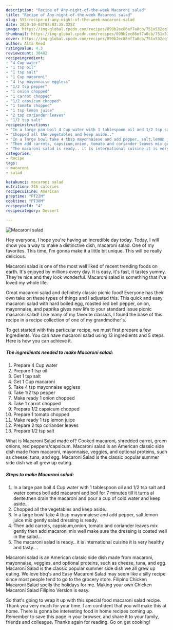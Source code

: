```yaml
---
description: "Recipe of Any-night-of-the-week Macaroni salad"
title: "Recipe of Any-night-of-the-week Macaroni salad"
slug: 555-recipe-of-any-night-of-the-week-macaroni-salad
date: 2020-10-03T08:03:35.325Z
image: https://img-global.cpcdn.com/recipes/899b2ec86ef7a0cb/751x532cq70/macaroni-salad-recipe-main-photo.jpg
thumbnail: https://img-global.cpcdn.com/recipes/899b2ec86ef7a0cb/751x532cq70/macaroni-salad-recipe-main-photo.jpg
cover: https://img-global.cpcdn.com/recipes/899b2ec86ef7a0cb/751x532cq70/macaroni-salad-recipe-main-photo.jpg
author: Alta Reed
ratingvalue: 4.3
reviewcount: 30482
recipeingredient:
- "4 Cup water"
- "1 tsp oil"
- "1 tsp salt"
- "1 Cup macaroni"
- "4 tsp mayonnaise eggless"
- "1/2 tsp pepper"
- "1 onion chopped"
- "1 carrot chopped"
- "1/2 capsicum chopped"
- "1 tomato chopped"
- "1 tsp lemon juice"
- "2 tsp coriander leaves"
- "1/2 tsp salt"
recipeinstructions:
- "In a large pan boil 4 Cup water with 1 tablespoon oil and 1/2 tsp salt and water comes boil add macaroni and boil for 7 minutes till it turns al dente.then drain the macaroni and pour a cup of cold water and keep aside..."
- "Chopped all the vegetables and keep aside.."
- "In a large bowl take 4 tbsp mayonnaiese and add pepper, salt,lemon juice mix gently salad dressing is ready."
- "Then add carrots, capsicum,onion, tomato and coriander leaves mix gently then add macaroni mix well make sure the dressing is coated well in the salad..."
- "The macaroni salad is ready.. it is international cuisine it is very healthy and tasty...."
categories:
- Recipe
tags:
- macaroni
- salad

katakunci: macaroni salad 
nutrition: 216 calories
recipecuisine: American
preptime: "PT22M"
cooktime: "PT38M"
recipeyield: "4"
recipecategory: Dessert

---
```



![Macaroni salad](https://img-global.cpcdn.com/recipes/899b2ec86ef7a0cb/751x532cq70/macaroni-salad-recipe-main-photo.jpg)

Hey everyone, I hope you're having an incredible day today. Today, I will show you a way to make a distinctive dish, macaroni salad. One of my favorites. This time, I'm gonna make it a little bit unique. This will be really delicious.

Macaroni salad is one of the most well liked of recent trending foods on earth. It's enjoyed by millions every day. It is easy, it's fast, it tastes yummy. They're nice and they look wonderful. Macaroni salad is something that I've loved my whole life.

Great macaroni salad and definitely classic picnic food! Everyone has their own take on these types of things and I adjusted this. This quick and easy macaroni salad with hard boiled egg, roasted red bell pepper, onion, mayonnaise, and paprika gives new life to your standard issue picnic macaroni salad! Like many of my favorite classics, I found the base of this recipe in a recipe collection of one of my grandmother&#39;s.


To get started with this particular recipe, we must first prepare a few ingredients. You can have macaroni salad using 13 ingredients and 5 steps. Here is how you can achieve it.

<!--inarticleads1-->

##### The ingredients needed to make Macaroni salad:

1. Prepare 4 Cup water
1. Prepare 1 tsp oil
1. Get 1 tsp salt
1. Get 1 Cup macaroni
1. Take 4 tsp mayonnaise eggless
1. Take 1/2 tsp pepper
1. Make ready 1 onion chopped
1. Take 1 carrot chopped
1. Prepare 1/2 capsicum chopped
1. Prepare 1 tomato chopped
1. Make ready 1 tsp lemon juice
1. Prepare 2 tsp coriander leaves
1. Prepare 1/2 tsp salt


What is Macaroni Salad made of? Cooked macaroni, shredded carrot, green onions, red peppers/capsicum. Macaroni salad is an American classic side dish made from macaroni, mayonnaise, veggies, and optional proteins, such as cheese, tuna, and egg. Macaroni Salad is the classic popular summer side dish we all grew up eating. 

<!--inarticleads2-->

##### Steps to make Macaroni salad:

1. In a large pan boil 4 Cup water with 1 tablespoon oil and 1/2 tsp salt and water comes boil add macaroni and boil for 7 minutes till it turns al dente.then drain the macaroni and pour a cup of cold water and keep aside...
1. Chopped all the vegetables and keep aside..
1. In a large bowl take 4 tbsp mayonnaiese and add pepper, salt,lemon juice mix gently salad dressing is ready.
1. Then add carrots, capsicum,onion, tomato and coriander leaves mix gently then add macaroni mix well make sure the dressing is coated well in the salad...
1. The macaroni salad is ready.. it is international cuisine it is very healthy and tasty....


Macaroni salad is an American classic side dish made from macaroni, mayonnaise, veggies, and optional proteins, such as cheese, tuna, and egg. Macaroni Salad is the classic popular summer side dish we all grew up eating. We love bbq&#39;s and Easy Macaroni Salad may seem like a silly recipe since most people tend to go to the grocery store. Filipino Chicken Macaroni Salad spells the holidays for me. Making your own Chicken Macaroni Salad Filipino Version is easy. 

So that's going to wrap it up with this special food macaroni salad recipe. Thank you very much for your time. I am confident that you will make this at home. There is gonna be interesting food in home recipes coming up. Remember to save this page in your browser, and share it to your family, friends and colleague. Thanks again for reading. Go on get cooking!
